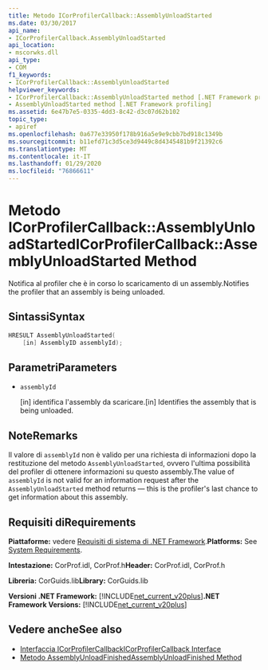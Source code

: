 ```yaml
---
title: Metodo ICorProfilerCallback::AssemblyUnloadStarted
ms.date: 03/30/2017
api_name:
- ICorProfilerCallback.AssemblyUnloadStarted
api_location:
- mscorwks.dll
api_type:
- COM
f1_keywords:
- ICorProfilerCallback::AssemblyUnloadStarted
helpviewer_keywords:
- ICorProfilerCallback::AssemblyUnloadStarted method [.NET Framework profiling]
- AssemblyUnloadStarted method [.NET Framework profiling]
ms.assetid: 6e47b7e5-0335-4dd3-8c42-d3c07d62b102
topic_type:
- apiref
ms.openlocfilehash: 0a677e33950f178b916a5e9e9cbb7bd918c1349b
ms.sourcegitcommit: b11efd71c3d5ce3d9449c8d4345481b9f21392c6
ms.translationtype: MT
ms.contentlocale: it-IT
ms.lasthandoff: 01/29/2020
ms.locfileid: "76866611"
---
```

# <a name="icorprofilercallbackassemblyunloadstarted-method"></a><span data-ttu-id="6f6c0-102">Metodo ICorProfilerCallback::AssemblyUnloadStarted</span><span class="sxs-lookup"><span data-stu-id="6f6c0-102">ICorProfilerCallback::AssemblyUnloadStarted Method</span></span>
<span data-ttu-id="6f6c0-103">Notifica al profiler che è in corso lo scaricamento di un assembly.</span><span class="sxs-lookup"><span data-stu-id="6f6c0-103">Notifies the profiler that an assembly is being unloaded.</span></span>  
  
## <a name="syntax"></a><span data-ttu-id="6f6c0-104">Sintassi</span><span class="sxs-lookup"><span data-stu-id="6f6c0-104">Syntax</span></span>  
  
```cpp  
HRESULT AssemblyUnloadStarted(  
    [in] AssemblyID assemblyId);  
```  
  
## <a name="parameters"></a><span data-ttu-id="6f6c0-105">Parametri</span><span class="sxs-lookup"><span data-stu-id="6f6c0-105">Parameters</span></span>

- `assemblyId`

  <span data-ttu-id="6f6c0-106">\[in] identifica l'assembly da scaricare.</span><span class="sxs-lookup"><span data-stu-id="6f6c0-106">\[in] Identifies the assembly that is being unloaded.</span></span>

## <a name="remarks"></a><span data-ttu-id="6f6c0-107">Note</span><span class="sxs-lookup"><span data-stu-id="6f6c0-107">Remarks</span></span>  
 <span data-ttu-id="6f6c0-108">Il valore di `assemblyId` non è valido per una richiesta di informazioni dopo la restituzione del metodo `AssemblyUnloadStarted`, ovvero l'ultima possibilità del profiler di ottenere informazioni su questo assembly.</span><span class="sxs-lookup"><span data-stu-id="6f6c0-108">The value of `assemblyId` is not valid for an information request after the `AssemblyUnloadStarted` method returns — this is the profiler's last chance to get information about this assembly.</span></span>  
  
## <a name="requirements"></a><span data-ttu-id="6f6c0-109">Requisiti di</span><span class="sxs-lookup"><span data-stu-id="6f6c0-109">Requirements</span></span>  
 <span data-ttu-id="6f6c0-110">**Piattaforme:** vedere [Requisiti di sistema di .NET Framework](../../../../docs/framework/get-started/system-requirements.md).</span><span class="sxs-lookup"><span data-stu-id="6f6c0-110">**Platforms:** See [System Requirements](../../../../docs/framework/get-started/system-requirements.md).</span></span>  
  
 <span data-ttu-id="6f6c0-111">**Intestazione:** CorProf.idl, CorProf.h</span><span class="sxs-lookup"><span data-stu-id="6f6c0-111">**Header:** CorProf.idl, CorProf.h</span></span>  
  
 <span data-ttu-id="6f6c0-112">**Libreria:** CorGuids.lib</span><span class="sxs-lookup"><span data-stu-id="6f6c0-112">**Library:** CorGuids.lib</span></span>  
  
 <span data-ttu-id="6f6c0-113">**Versioni .NET Framework:** [!INCLUDE[net_current_v20plus](../../../../includes/net-current-v20plus-md.md)]</span><span class="sxs-lookup"><span data-stu-id="6f6c0-113">**.NET Framework Versions:** [!INCLUDE[net_current_v20plus](../../../../includes/net-current-v20plus-md.md)]</span></span>  
  
## <a name="see-also"></a><span data-ttu-id="6f6c0-114">Vedere anche</span><span class="sxs-lookup"><span data-stu-id="6f6c0-114">See also</span></span>

- [<span data-ttu-id="6f6c0-115">Interfaccia ICorProfilerCallback</span><span class="sxs-lookup"><span data-stu-id="6f6c0-115">ICorProfilerCallback Interface</span></span>](icorprofilercallback-interface.md)
- [<span data-ttu-id="6f6c0-116">Metodo AssemblyUnloadFinished</span><span class="sxs-lookup"><span data-stu-id="6f6c0-116">AssemblyUnloadFinished Method</span></span>](icorprofilercallback-assemblyunloadfinished-method.md)
